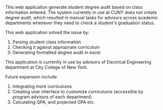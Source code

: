 This web application generate student degree audit based on class information entered. 
The system currently in use at CUNY does not create degree audit, which resulted in manual tasks for advisors across academic departments 
whenever they need to check a student's graduation status.


This web application solved the issue by:
1. Parsing student class information
2. Checking it against appropriate curriculum
3. Generating formatted degree audit in excel.

This application is currenlty in use by advisors of Electrical Engineering department at City College of New York.

Future expansion include:
1. Integrating more curriculums
2. Creating user interface to customize curriculums (accessible by program advisors of each department)
3. Calculating QPA, and projected GPA etc.
